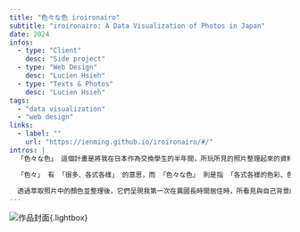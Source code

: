 ```yaml
---
title: "色々な色 iroironairo"
subtitle: "iroironairo: A Data Visualization of Photos in Japan"
date: 2024
infos:
  - type: "Client"
    desc: "Side project"
  - type: "Web Design"
    desc: "Lucien Hsieh"
  - type: "Texts & Photos"
    desc: "Lucien Hsieh"
tags:
  - "data visualization"
  - "web design"
links:
  - label: ""
    url: "https://ienming.github.io/iroironairo/#/"
intros: |
  「色々な色」 這個計畫是將我在日本作為交換學生的半年間，所玩所見的照片整理起來的資料視覺化作品。

  「色々」 有 「很多、各式各樣」 的意思，而 「色々な色」 則是指 「各式各樣的色彩、色彩斑斕」。 起初這個詞是在神戶大學「中級會話」課程的期中考中，自我介紹時無意間講出來的詞。因為發音很有趣、有某種回文的韻味，於是有了以顏色為主題紀錄交換生活的想法。
  
  透過萃取照片中的顏色並整理後，它們呈現我第一次在異國長時間居住時，所看見與自己背景的差異。也代表我所喜歡，且一直注視的那些重複的主題和色彩，構成我留學生活的記憶。
---
```


![作品封面](https://storage.googleapis.com/lucien-portfolio/reindeer.webp){.lightbox}